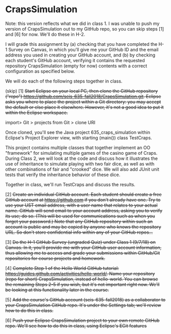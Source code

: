 # CrapsSimulation

Note: this version reflects what we did in class 1.  I was unable to push my version of CrapsSimulation out to my GitHub repo, so you can skip steps [1] and [6] for now.  We'll do these in H-2.

I will grade this assignment by (a) checking that you have completed the H-1 Survey on Canvas, in which you'll give me your GitHub ID and the email address you used in creating your GitHub account, and (b) by checking each student's GitHub account, verifying it contains the requested repository CrapsSimulation (empty for now) contents with a correct configuration as specified below.

We will do each of the following steps together in class.

(skip) [1] <strike>Start Eclipse on your local PC, then clone the GitHub repository ("repo") https://github.com/seis-635-fall2018/CrapsSimulation.git.  Eclipse asks you where to place the project within a Git directory: you may accept the default or else place it elsewhere.  However, it's not a good idea to put it within the Eclipse workspace. </strike>

import> Git > projects from Git > clone URI

Once cloned, you'll see the Java project 635_craps_simulation within Eclipse's Project Explorer view, with starting (main()) class TestCraps.

This project contains multiple classes that together implement an OO "framework" for simulating multiple games of the casino game of Craps. During Class 2, we will look at the code and discuss how it illustrates the use of inheritance to simulate playing with two fair dice, as well as with other combinations of fair and "crooked" dice. We will also add JUnit unit tests that verify the inheritance behavior of these dice.

Together in class, we'll run TestCraps and discuss the results.

[2] <strike>Create an individual GitHub account. Each student should create a free GitHub account at https://github.com if you don't already have one. Try to use your UST email address, with a user name that relates to your actual name. GitHub will send email to your account address, asking you to verify its use; do so. (This will be used for communications such as when you forget your password.) Note that any GitHub repository within such an account is public and may be copied by anyone who knows the repository URL. So don't store confidential info within any of your GitHub repos...</strike>

[3] <strike>Do the H-1 GitHub Survey (ungraded Quiz) under Class 1 (9/7/18) on Canvas.  In it, you'll provide me with your GitHub user account information, thus allowing me to access and grade your submissions within GitHub/Git repositories for course projects and homework.</strike>

[4] <strike>Complete Step 1 of the Hello World GitHub tutorial: https://guides.github.com/activities/hello-world/.  Name your repository (repo for short) CrapsSimulation, instead of hello-world. You can browse the remaining Steps 2-5 if you wish, but it's not important right now. We'll be looking at this functionality later in the course.</strike>

[5] <strike>Add the course's GitHub account (seis-635-fall2018) as a collaborator to your CrapsSimulation GitHub repo. It's under the Settings tab; we'll review how to do this in class.</strike>

[6] <strike> Push your Eclipse CrapsSimulation project to your own remote GitHub repo. We'll see how to do this in class, using Eclipse's EGit features</strike>
